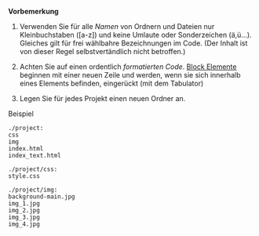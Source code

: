 **Vorbemerkung**


1. Verwenden Sie für alle *Namen* von Ordnern und Dateien nur Kleinbuchstaben ([a-z]) und keine Umlaute oder Sonderzeichen (ä,ü...). Gleiches gilt für frei wählbahre Bezeichnungen im Code. (Der Inhalt ist von dieser Regel selbstvertändlich nicht betroffen.)

2. Achten Sie auf einen ordentlich *formatierten Code*. [Block Elemente](https://developer.mozilla.org/en-US/docs/Web/HTML/Block-level_elements#Elements)
 beginnen mit einer neuen Zeile und werden, wenn sie sich innerhalb eines Elements befinden, eingerückt (mit dem Tabulator)

3. Legen Sie für jedes Projekt einen neuen Ordner an.

Beispiel

```
./project:
css
img
index.html
index_text.html

./project/css:
style.css

./project/img:
background-main.jpg
img_1.jpg
img_2.jpg
img_3.jpg
img_4.jpg
```
  
